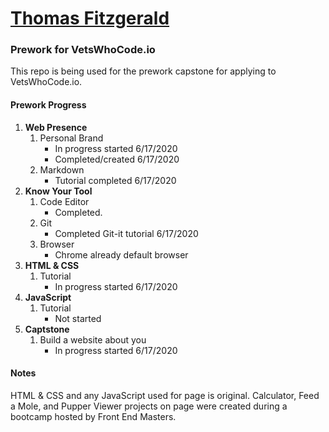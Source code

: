 # [Thomas Fitzgerald](https://fitzwebdev.github.io)

### Prework for VetsWhoCode.io
This repo is being used for the prework capstone for applying to VetsWhoCode.io.
#### Prework Progress
1. **Web Presence**
   1. Personal Brand
      + In progress started 6/17/2020
      + Completed/created 6/17/2020
   2. Markdown
      + Tutorial completed 6/17/2020
2. **Know Your Tool**
   1. Code Editor
      + Completed. 
   2. Git
      + Completed Git-it tutorial 6/17/2020
   3. Browser
      + Chrome already default browser
3. **HTML & CSS**
   1. Tutorial
      + In progress started 6/17/2020
4. **JavaScript**
   1. Tutorial
      + Not started
5. **Captstone**
   1. Build a website about you
      + In progress started 6/17/2020
#### Notes
HTML & CSS and any JavaScript used for page is original. Calculator, Feed a Mole, and Pupper Viewer projects on page were created during a bootcamp hosted by Front End Masters.